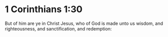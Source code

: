 # 1 Corinthians 1:30

But of him are ye in Christ Jesus, who of God is made unto us wisdom, and righteousness, and sanctification, and redemption: